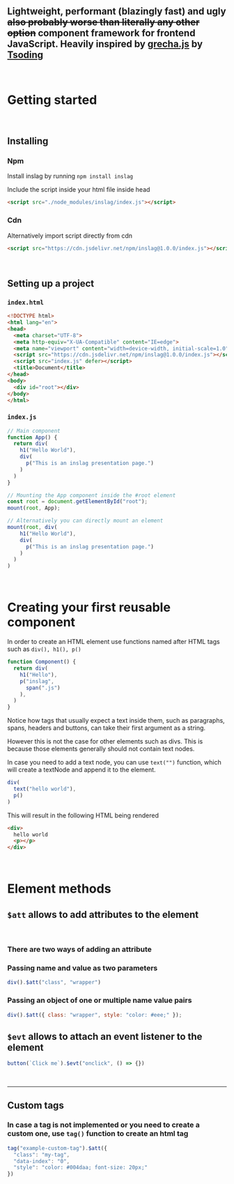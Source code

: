 ## Lightweight, performant (blazingly fast) and ugly ~~also probably worse than literally any other option~~ component framework for frontend JavaScript. Heavily inspired by [grecha.js](https://github.com/tsoding/grecha.js) by [Tsoding](https://github.com/tsoding)

<br>

<!-- ## Core Features -->


# Getting started

<br>

## Installing

### Npm
Install inslag by running `npm install inslag` 

Include the script inside your html file inside head
```html
<script src="./node_modules/inslag/index.js"></script>
```
### Cdn
Alternatively import script directly from cdn
```html
<script src="https://cdn.jsdelivr.net/npm/inslag@1.0.0/index.js"></script>
```


<br>


## Setting up a project

### `index.html`
```html
<!DOCTYPE html>
<html lang="en">
<head>
  <meta charset="UTF-8">
  <meta http-equiv="X-UA-Compatible" content="IE=edge">
  <meta name="viewport" content="width=device-width, initial-scale=1.0">
  <script src="https://cdn.jsdelivr.net/npm/inslag@1.0.0/index.js"></script>
  <script src="index.js" defer></script>
  <title>Document</title>
</head>
<body>
  <div id="root"></div>
</body>
</html>
```

### `index.js`
```js
// Main component
function App() {
  return div(
    h1("Hello World"),
    div(
      p("This is an inslag presentation page.")
    )
  )
}

// Mounting the App component inside the #root element
const root = document.getElementById("root");
mount(root, App);

// Alternatively you can directly mount an element
mount(root, div(
    h1("Hello World"),
    div(
      p("This is an inslag presentation page.")
    )
  )
)
```


<br>

# Creating your first reusable component

In order to create an HTML element use functions named after HTML tags such as `div(), h1(), p()`

```js
function Component() {
  return div(
    h1("Hello"),
    p("inslag", 
      span(".js")
    ),
  )
}
```
Notice how tags that usually expect a text inside them, such as paragraphs, spans, headers and buttons, can take their first argument as a string.

However this is not the case for other elements such as divs.
This is because those elements generally should not contain text nodes.

In case you need to add a text node, you can use `text("")` function, which will create a textNode and append it to the element.
```js
div(
  text("hello world"),
  p()
)
```
This will result in the following HTML being rendered
```html
<div>
  hello world
  <p></p>
</div>
```

<br>

# Element methods

## `$att` allows to add attributes to the element

<br>

### There are two ways of adding an attribute

### Passing name and value as two parameters
```js
div().$att("class", "wrapper")
```

### Passing an object of one or multiple name value pairs
```js
div().$att({ class: "wrapper", style: "color: #eee;" });
```

## `$evt` allows to attach an event listener to the element
```js
button(`Click me`).$evt("onclick", () => {})
```

<br>
<hr>

## Custom tags

### In case a tag is not implemented or you need to create a custom one, use `tag()` function to create an html tag 
```js
tag("example-custom-tag").$att({
  "class": "my-tag",
  "data-index": "0",
  "style": "color: #004daa; font-size: 20px;"
})
```
